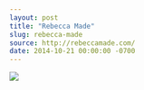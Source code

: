 ```yaml
---
layout: post
title: "Rebecca Made"
slug: rebecca-made
source: http://rebeccamade.com/
date: 2014-10-21 00:00:00 -0700
---
```


<img src="{{ site.url }}/assets/img/screenshots/rebecca-made.jpg">
